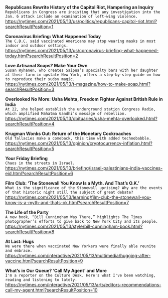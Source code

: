 **Republicans Rewrite History of the Capitol Riot, Hampering an Inquiry**\
`Republicans in Congress are insisting that any investigation into the Jan. 6 attack include an examination of left-wing violence.`\
https://nytimes.com/2021/05/13/us/politics/republicans-capitol-riot.html?searchResultPosition=1

**Coronavirus Briefing: What Happened Today**\
`The C.D.C. said vaccinated Americans may stop wearing masks in most indoor and outdoor settings.`\
https://nytimes.com/2021/05/13/us/coronavirus-briefing-what-happened-today.html?searchResultPosition=2

**Love Artisanal Soaps? Make Your Own**\
`Susan Ryhanen, who creates Saipua’s specialty bars with her daughter at their farm in upstate New York, offers a step-by-step guide on how to reproduce their sudsy magic.`\
https://nytimes.com/2021/05/13/t-magazine/how-to-make-soap.html?searchResultPosition=3

**Overlooked No More: Usha Mehta, Freedom Fighter Against British Rule in India**\
`At 22, she helped establish the underground station Congress Radio, which amplified Mahatma Gandhi’s message of rebellion.`\
https://nytimes.com/2021/05/13/obituaries/usha-mehta-overlooked.html?searchResultPosition=4

**Krugman Wonks Out: Return of the Monetary Cockroaches**\
`Old fallacies make a comeback, this time with added technobabble.`\
https://nytimes.com/2021/05/13/opinion/cryptocurrency-inflation.html?searchResultPosition=5

**Your Friday Briefing**\
`Chaos in the streets in Israel.`\
https://nytimes.com/2021/05/13/briefing/israel-palestinians-india-vaccines-eid.html?searchResultPosition=6

**Film Club: ‘The Stonewall You Know Is a Myth. And That’s O.K.’**\
`What is the significance of the Stonewall uprising? Why are the events of that historic night still the subject of great debate?`\
https://nytimes.com/2021/05/13/learning/film-club-the-stonewall-you-know-is-a-myth-and-thats-ok.html?searchResultPosition=7

**The Life of the Party**\
`A new book, “Bill Cunningham Was There,” highlights The Times photographer’s efforts to give back to New York City and its people.`\
https://nytimes.com/2021/05/13/style/bill-cunningham-book.html?searchResultPosition=8

**At Last: Hugs**\
`We were there when vaccinated New Yorkers were finally able reunite and embrace.`\
https://nytimes.com/interactive/2021/05/13/multimedia/hugging-after-vaccine.html?searchResultPosition=9

**What’s in Our Queue? ‘Call My Agent’ and More**\
`I'm a reporter on the Culture Desk. Here's what I've been watching, reading and listening to lately.`\
https://nytimes.com/interactive/2021/05/13/arts/editors-recommendations-call-my-agent.html?searchResultPosition=10

